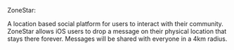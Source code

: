 ZoneStar:

A location based social platform for users to interact with their community.  ZoneStar allows iOS users to drop a message on their physical location that stays there forever.  Messages will be shared with everyone in a 4km radius.